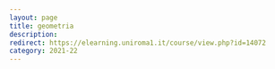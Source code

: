 ```yaml
---
layout: page
title: geometria
description:
redirect: https://elearning.uniroma1.it/course/view.php?id=14072
category: 2021-22
---
```



